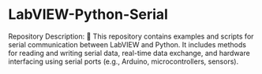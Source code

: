 # LabVIEW-Python-Serial
Repository Description: 🚀 This repository contains examples and scripts for serial communication between LabVIEW and Python. It includes methods for reading and writing serial data, real-time data exchange, and hardware interfacing using serial ports (e.g., Arduino, microcontrollers, sensors).
